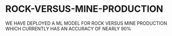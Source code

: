 # ROCK-VERSUS-MINE-PRODUCTION
WE HAVE DEPLOYED A ML MODEL FOR ROCK VERSUS MINE PRODUCTION WHICH CURRENTLY HAS AN ACCURACY OF NEARLY 90%
